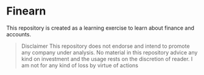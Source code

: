 # Finearn

This repository is created as a learning exercise to learn about finance and accounts.

> Disclaimer
> This repository does not endorse and intend to promote any company under analysis. No material in this repository advice any kind on investment and the usage rests on the discretion of reader. I am not for any kind of loss by virtue of actions
